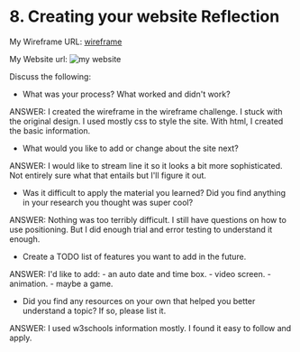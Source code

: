 # 8. Creating your website Reflection

My Wireframe URL: [wireframe](https://github.com/edisonocean/phase-0-unit-1/blob/master/week-2/3-wireframing/wireframe-index.png)

My Website url:
![my website](https://www.edisonocean.github.io)

Discuss the following:


* What was your process? What worked and didn't work?

ANSWER: I created the wireframe in the wireframe challenge. I stuck with the original design. I used mostly css to style the site.
With html, I created the basic information.

* What would you like to add or change about the site next?

ANSWER: I would like to stream line it so it looks a bit more sophisticated. Not entirely sure what that entails but
I'll figure it out.

* Was it difficult to apply the material you learned? Did you find anything in your research you thought was super cool?

ANSWER: Nothing was too terribly difficult. I still have questions on how to use positioning. But I did enough trial and error testing to understand it enough.

* Create a TODO list of features you want to add in the future.

ANSWER: I'd like to add:
        - an auto date and time box.
        - video screen.
        - animation.
        - maybe a game.

* Did you find any resources on your own that helped you better understand a topic? If so, please list it.

ANSWER: I used w3schools information mostly. I found it easy to follow and apply.
